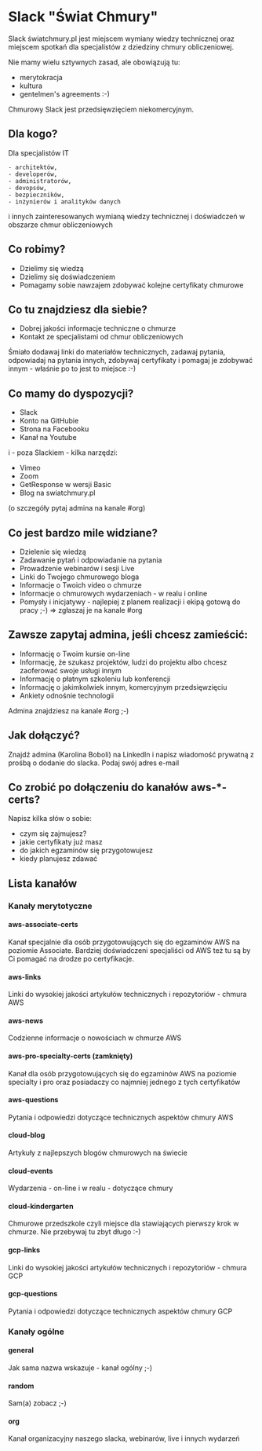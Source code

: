# Slack "Świat Chmury"

Slack światchmury.pl jest miejscem wymiany wiedzy technicznej oraz miejscem spotkań dla specjalistów z dziedziny chmury obliczeniowej.

Nie mamy wielu sztywnych zasad, ale obowiązują tu:

- merytokracja
- kultura
- gentelmen's agreements :-)

Chmurowy Slack jest przedsięwzięciem niekomercyjnym.

## Dla kogo?

Dla specjalistów IT

    - architektów,
    - developerów,
    - administratorów,
    - devopsów,
    - bezpieczników,
    - inżynierów i analityków danych

i innych zainteresowanych wymianą wiedzy technicznej i doświadczeń w obszarze chmur obliczeniowych

## Co robimy?

- Dzielimy się wiedzą
- Dzielimy się doświadczeniem
- Pomagamy sobie nawzajem zdobywać kolejne certyfikaty chmurowe

## Co tu znajdziesz dla siebie?

- Dobrej jakości informacje techniczne o chmurze
- Kontakt ze specjalistami od chmur obliczeniowych

Śmiało dodawaj linki do materiałów technicznych, zadawaj pytania, odpowiadaj na pytania innych, zdobywaj certyfikaty i pomagaj je zdobywać innym - właśnie po to jest to miejsce :-)

## Co mamy do dyspozycji?

- Slack
- Konto na GitHubie
- Strona na Facebooku
- Kanał na Youtube

i - poza Slackiem - kilka narzędzi:

- Vimeo
- Zoom
- GetResponse w wersji Basic
- Blog na swiatchmury.pl

(o szczegóły pytaj admina na kanale #org)

## Co jest bardzo mile widziane?

- Dzielenie się wiedzą
- Zadawanie pytań i odpowiadanie na pytania
- Prowadzenie webinarów i sesji Live
- Linki do Twojego chmurowego bloga
- Informacje o Twoich video o chmurze
- Informacje o chmurowych wydarzeniach - w realu i online
- Pomysły i inicjatywy - najlepiej z planem realizacji i ekipą gotową do pracy ;-)
=> zgłaszaj je na kanale #org

## Zawsze zapytaj admina, jeśli chcesz zamieścić:

- Informację o Twoim kursie on-line
- Informację, że szukasz projektów, ludzi do projektu albo chcesz zaoferować swoje usługi innym
- Informację o płatnym szkoleniu lub konferencji
- Informację o jakimkolwiek innym, komercyjnym przedsięwzięciu
- Ankiety odnośnie technologii

Admina znajdziesz na kanale #org ;-)

## Jak dołączyć?

Znajdź admina (Karolina Boboli) na LinkedIn i napisz wiadomość prywatną z prośbą o dodanie do slacka. Podaj swój adres e-mail

## Co zrobić po dołączeniu do kanałów aws-*-certs?

Napisz kilka słów o sobie:

- czym się zajmujesz?
- jakie certyfikaty już masz
- do jakich egzaminów się przygotowujesz
- kiedy planujesz zdawać

## Lista kanałów

### Kanały merytotyczne

#### aws-associate-certs

Kanał specjalnie dla osób przygotowujących się do egzaminów AWS na poziomie Associate.
Bardziej doświadczeni specjaliści od AWS też tu są by Ci pomagać na drodze po certyfikacje.

#### aws-links

Linki do wysokiej jakości artykułów technicznych i repozytoriów - chmura AWS

#### aws-news

Codzienne informacje o nowościach w chmurze AWS

#### aws-pro-specialty-certs (zamknięty)

Kanał dla osób przygotowujących się do egzaminów AWS na poziomie specialty i pro oraz posiadaczy co najmniej jednego z tych certyfikatów

#### aws-questions

Pytania i odpowiedzi dotyczące technicznych aspektów chmury AWS

#### cloud-blog

Artykuły z najlepszych blogów chmurowych na świecie

#### cloud-events

Wydarzenia - on-line i w realu - dotyczące chmury

#### cloud-kindergarten

Chmurowe przedszkole czyli miejsce dla stawiających pierwszy krok w chmurze. Nie przebywaj tu zbyt długo :-)

#### gcp-links

Linki do wysokiej jakości artykułów technicznych i repozytoriów - chmura GCP

#### gcp-questions

Pytania i odpowiedzi dotyczące technicznych aspektów chmury GCP

### Kanały ogólne

#### general

Jak sama nazwa wskazuje - kanał ogólny ;-)

#### random

Sam(a) zobacz ;-)

#### org

Kanał organizacyjny naszego slacka, webinarów, live i innych wydarzeń
